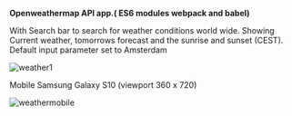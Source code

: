 <b>Openweathermap API app.( ES6 modules webpack and babel)</b><br><p>
With Search bar to search for weather conditions world wide. Showing Current weather, tomorrows forecast and the sunrise and sunset (CEST).<br>
Default input parameter set to Amsterdam

![weather1](https://user-images.githubusercontent.com/38325801/118988289-5bfa9280-b981-11eb-84c1-5d1c9e58709d.png)<br>

Mobile Samsung Galaxy S10&nbsp;(viewport 360 x 720)<br><p>
![weathermobile](https://user-images.githubusercontent.com/38325801/118988514-8ba99a80-b981-11eb-908c-15842ba8ff25.png)

